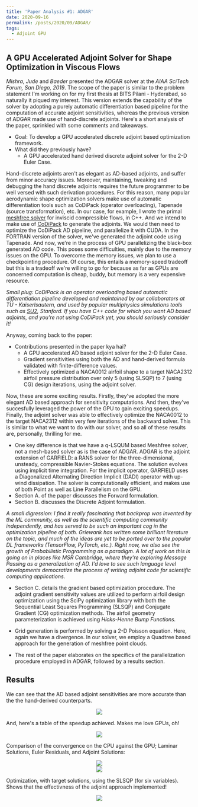 ```yaml
---
title: 'Paper Analysis #1: ADGAR'
date: 2020-09-16
permalink: /posts/2020/09/ADGAR/
tags:
  - Adjoint GPU
---
```


## A GPU Accelerated Adjoint Solver for Shape Optimization in Viscous Flows

_Mishra_, _Jude_ and _Baeder_ presented the ADGAR solver at the _AIAA SciTech Forum, San Diego, 2019_. The scope of the paper is similar to the problem statement I'm working on for my first thesis at BITS Pilani - Hyderabad, so naturally it piqued my interest. This version extends the capability of the solver by adopting a purely automatic differentiation based pipeline for the computation of accurate adjoint sensitivities, whereas the previous version of ADGAR made use of hand-discrete adjoints. Here's a short analysis of the paper, sprinkled with some comments and takeaways.

- Goal: To develop a GPU accelerated discrete adjoint based optimization framework.
- What did they previously have? 
    - A GPU accelerated hand derived discrete adjoint solver for the 2-D Euler Case.

Hand-discrete adjoints aren't as elegant as AD-based adjoints, and suffer from minor accuracy issues. Moreover, maintaining, tweaking and debugging the hand discrete adjoints requires the future programmer to be well versed with such derivation procedures. For this reason, many popular aerodynamic shape optimization solvers make use of automatic differentiation tools such as CoDiPack (operator overloading), Tapenade (source transformation), etc. In our case, for example, I wrote the primal [meshfree solver](https://github.com/Scientific-Computing-BPHC/Meshfree_cpp) for inviscid compressible flows, in C++. And we intend to make use of [CoDiPack](https://www.scicomp.uni-kl.de/software/codi/) to generate the adjoints. We would then need to optimize the CoDiPack AD pipeline, and parallelize it with CUDA. In the FORTRAN version of the solver, we've generated the adjoint code using Tapenade. And now, we're in the process of GPU parallelizing the black-box generated AD code. This poses some difficulties, mainly due to the memory issues on the GPU. To overcome the memory issues, we plan to use a checkpointing procedure. Of course, this entails a memory-speed tradeoff but this is a tradeoff we're willing to go for because as far as GPUs are concerned computation is cheap, buddy, but memory is a very expensive resource.

_Small plug: CoDiPack is an operator overloading based automatic differentiation pipeline developed and maintained by our collaborators at TU - Kaiserlsautern, and used by popular multiphysics simulations tools such as [SU2](https://su2code.github.io/), Stanford. If you have C++ code for which you want AD based adjoints, and you're not using CoDiPack yet, you should seriously consider it!_

 Anyway, coming back to the paper:

- Contributions presented in the paper kya hai?
    - A GPU accelerated AD based adjoint solver for the 2-D Euler Case.
    - Gradient sensitivities using both the AD and hand-derived formula validated with finite-difference values.
    - Effectively optimized a NACA0012 airfoil shape to a target NACA2312 airfoil pressure distribution over only 5 (using SLSQP) to 7 (using CG) design iterations, using the adjoint solver.

Now, these are some exciting results. Firstly, they've adopted the more elegant AD based approach for sensitivity computations. And then, they've succesfully leveraged the power of the GPU to gain exciting speedups. Finally, the adjoint solver was able to effectively optimize the NACA0012 to the target NACA2312 within very few iterations of the backward solver. This is similar to what we want to do with our solver, and so all of these results are, personally, thrilling for me.

- One key difference is that we have a q-LSQUM based Meshfree solver, not a mesh-based solver as is the case of ADGAR. ADGAR is the adjoint extension of GARFIELD: a RANS solver for the three-dimensional, unsteady, compressible Navier-Stokes equations.  The solution evolves using implicit time integration. For the implicit operator, GARFIELD uses a Diagonalized Alternating Direction Implicit (DADI) operator with up-wind dissipation. The solver is computationally efficient, and makes use of both Point as well as Line Parallelism on the GPU. 
- Section A. of the paper discusses the Forward formulation. 
- Section B. discusses the Discrete Adjoint formulation.

_A small digression: I find it really fascinating that backprop was invented by the ML community, as well as the scientific computing community independently, and has served to be such an important cog in the optimization pipeline of both. Griewank has written some brilliant literature on the topic, and much of the ideas are yet to be ported over to the popular DL frameworks (TensorFlow, PyTorch, etc.). Right now, we also see the growth of Probabilistic Programming as a paradigm. A lot of work on this is going on in places like MSR Cambridge, where they're exploring Message Passing as a generalization of AD. I'd love to see such language level developments democratize the process of writing adjoint code for scientific computing applications._

- Section C. details the gradient based optimization procedure. The adjoint gradient sensitivity values are utilized to perform airfoil design optimization using the SciPy optimization library with both the Sequential Least Squares Programming (SLSQP) and Conjugate Gradient (CG) optimization methods. The airfoil geometry parameterization is achieved using _Hicks-Henne Bump Functions._

- Grid generation is performed by solving a 2-D Poisson equation. Here, again we have a divergence. In our solver, we employ a Quadtree based approach for the generation of meshfree point clouds. 

- The rest of the paper elaborates on the specifics of the parallelization procedure employed in ADGAR, followed by a results section.

## Results

We can see that the AD based adjoint sensitivities are more accurate than the the hand-derived counterparts.

<div style="text-align:center"><img src ="images/sens.png)" /></div>

And, here's a table of the speedup achieved. Makes me love GPUs, oh!

<div style="text-align:center"><img src ="images/speedup.png)" /></div>

Comparison of the convergence on the CPU against the GPU; Laminar Solutions, Euler Residuals, and Adjoint Solutions:

<div style="text-align:center"><img src ="images/gpu-prim.png)" /></div>

<div style="text-align:center"><img src ="images/adj.png)" /></div>

Optimization, with target solutions, using the SLSQP (for six variables). Shows that the effectivness of the adjoint approach implemented!

<div style="text-align:center"><img src ="images/adjoint-final.png)" /></div>